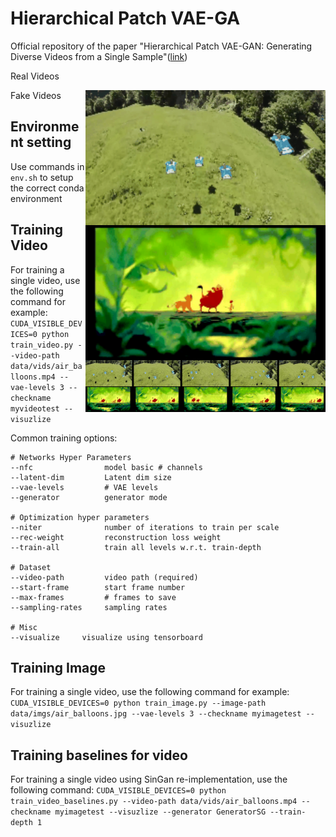 # Hierarchical Patch VAE-GA
Official repository of the paper "Hierarchical Patch VAE-GAN: Generating Diverse Videos from a Single Sample"([link](https://))

Real Videos

<img src='visuals/wingsuit_real.gif' align="right" width=384>

<img src='visuals/lion_king_1_real.gif' align="right" width=384>

Fake Videos

<img src='visuals/wingsuit_fake.gif' align="right" width=384>

<img src='visuals/lion_king_1_fake.gif' align="right" width=384>

 ## Environment setting
Use commands in ```env.sh``` to setup the correct conda environment

## Training Video
For training a single video, use the following command for example:
```CUDA_VISIBLE_DEVICES=0 python train_video.py --video-path data/vids/air_balloons.mp4 --vae-levels 3 --checkname myvideotest --visuzlize```

Common training options:
```
# Networks Hyper Parameters
--nfc                model basic # channels
--latent-dim         Latent dim size
--vae-levels         # VAE levels
--generator          generator mode

# Optimization hyper parameters
--niter              number of iterations to train per scale
--rec-weight         reconstruction loss weight
--train-all          train all levels w.r.t. train-depth

# Dataset
--video-path         video path (required)
--start-frame        start frame number
--max-frames         # frames to save
--sampling-rates     sampling rates

# Misc
--visualize     visualize using tensorboard
```

## Training Image
For training a single video, use the following command for example:
```CUDA_VISIBLE_DEVICES=0 python train_image.py --image-path data/imgs/air_balloons.jpg --vae-levels 3 --checkname myimagetest --visuzlize```

## Training baselines for video
For training a single video using SinGan re-implementation, use the following command:
```CUDA_VISIBLE_DEVICES=0 python train_video_baselines.py --video-path data/vids/air_balloons.mp4 --checkname myimagetest --visuzlize --generator GeneratorSG --train-depth 1```

